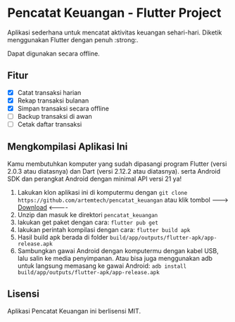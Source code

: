 # Pencatat Keuangan - Flutter Project

Aplikasi sederhana untuk mencatat aktivitas keuangan sehari-hari.
Diketik menggunakan Flutter dengan penuh :strong:.

Dapat digunakan secara offline.

## Fitur
- [x] Catat transaksi harian
- [x] Rekap transaksi bulanan
- [x] Simpan transaksi secara offline
- [ ] Backup transaksi di awan
- [ ] Cetak daftar transaksi

## Mengkompilasi Aplikasi Ini
Kamu membutuhkan komputer yang sudah dipasangi program Flutter (versi 2.0.3 atau diatasnya) dan Dart (versi 2.12.2 atau diatasnya).
serta Android SDK dan perangkat Android dengan minimal API versi 21 ya!
1. Lakukan klon aplikasi ini di komputermu dengan
   `git clone https://github.com/artemtech/pencatat_keuangan`
   atau klik tombol ---> [Download](https://github.com/artemtech/pencatat_keuangan/archive/refs/heads/master.zip) <----
2. Unzip dan masuk ke direktori `pencatat_keuangan`
3. lakukan get paket dengan cara:
   `flutter pub get`
4. lakukan perintah kompilasi dengan cara:
   `flutter build apk`
5. Hasil build apk berada di folder `build/app/outputs/flutter-apk/app-release.apk`
6. Sambungkan gawai Android dengan komputermu dengan kabel USB, lalu salin ke media penyimpanan.
   Atau bisa juga menggunakan adb untuk langsung memasang ke gawai Android:
   `adb install build/app/outputs/flutter-apk/app-release.apk`

## Lisensi
Aplikasi Pencatat Keuangan ini berlisensi MIT.
